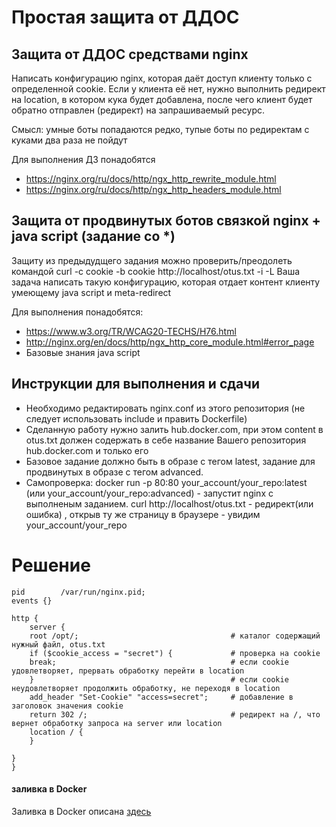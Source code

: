 # Простая защита от ДДОС

## Защита от ДДОС средствами nginx
Написать конфигурацию nginx, которая даёт доступ клиенту только с определенной cookie.
Если у клиента её нет, нужно выполнить редирект на location, в котором кука будет добавлена, после чего клиент будет обратно отправлен (редирект) на запрашиваемый ресурс.

Смысл: умные боты попадаются редко, тупые боты по редиректам с куками два раза не пойдут

Для выполнения ДЗ понадобятся
* https://nginx.org/ru/docs/http/ngx_http_rewrite_module.html
* https://nginx.org/ru/docs/http/ngx_http_headers_module.html

## Защита от продвинутых ботов связкой nginx + java script (задание со *)

Защиту из предыдудщего задания можно проверить/преодолеть командой curl -c cookie -b cookie http://localhost/otus.txt -i -L
Ваша задача написать такую конфигурацию, которая отдает контент клиенту умеющему java script и meta-redirect

Для выполнения понадобятся:
* https://www.w3.org/TR/WCAG20-TECHS/H76.html
* http://nginx.org/en/docs/http/ngx_http_core_module.html#error_page
* Базовые знания java script 

## Инструкции для выполнения и сдачи
* Необходимо редактировать nginx.conf из этого репозитория (не следует использовать include и править Dockerfile)
* Cделанную работу нужно залить hub.docker.com, при этом content в otus.txt должен содержать в себе название Вашего репозитория hub.docker.com и только его
* Базовое задание должно быть в образе с тегом latest, задание для продвинутых в образе с тегом advanced.
* Самопроверка: docker run -p 80:80 your_account/your_repo:latest (или your_account/your_repo:advanced) - запустит nginx c выполненым заданием. сurl http://localhost/otus.txt - редирект(или ошибка) , открыв ту же страницу в браузере - увидим your_account/your_repo

# Решение 
```
pid        /var/run/nginx.pid;
events {}

http {
    server {
	root /opt/;                                  # каталог содержащий нужный файл, otus.txt
	if ($cookie_access = "secret") {             # проверка на cookie
	break;                                       # если cookie удовлетворяет, прервать обработку перейти в location
	}                                            # если cookie неудовлетворяет продолжить обработку, не переходя в location
	add_header "Set-Cookie" "access=secret";     # добавление в заголовок значения cookie
	return 302 /;                                # редирект на /, что вернет обработку запроса на server или location
	location / {
	}
	
}
}
```
#### заливка в Docker
Заливка в Docker описана [здесь](https://github.com/dbudakov/11.Docker)  
